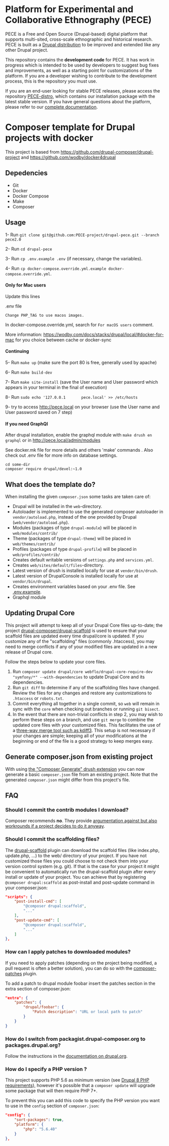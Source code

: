 # Platform for Experimental and Collaborative Ethnography (PECE)

PECE is a Free and Open Source (Drupal-based) digital platform that supports
multi-sited, cross-scale ethnographic and historical research. PECE is built
as a [Drupal distribution](https://www.drupal.org/documentation/build/distributions)
to be improved and extended like any other Drupal project.

This repository contains the **development code** for PECE. It has work in progress which
is intended to be used by developers to suggest bug fixes and improvements,
as well as a starting point for customizations of the platform. If you are a
developer wishing to contribute to the development process, this is the
repository you must use.

If you are an end-user looking for stable PECE releases, please access the repository
[PECE-distro](https://github.com/PECE-project/pece-distro), which contains our
installation package with the latest stable version. If you have general questions about
the platform, please refer to our [complete documentation](http://pece.readthedocs.io/en/latest/).

# Composer template for Drupal projects with docker

This project is based from https://github.com/drupal-composer/drupal-project and https://github.com/wodby/docker4drupal

## Depedencies

- Git
- Docker
- Docker Compose
- Make
- Composer

## Usage

1- Run `git clone git@github.com:PECE-project/drupal-pece.git --branch pece2.0`

2- Run `cd drupal-pece`

3- Run `cp .env.example .env` 
(if necessary, change the variables).

4- Run `cp docker-compose.override.yml.example docker-compose.override.yml`.

#### Only for Mac users

Update this lines

.env file

`Change PHP_TAG to use macos images.`

In docker-compose.override.yml, search for `For macOS users` comment.

More information: https://wodby.com/docs/stacks/drupal/local/#docker-for-mac for you choice between cache or docker-sync

#### Continuing

5- Run `make up` 
(make sure the port 80 is free, generally used by apache)

6- Run `make build-dev`

7- Run `make site-install`
(save the User name and User password which appears in your terminal in the final of execution)

8- Run `sudo echo '127.0.0.1       pece.local' >> /etc/hosts` 

9- try to access http://pece.local on your browser
(use the User name and User password saved on 7 step)


#### If you need GraphQl

After drupal installation, enable the graphql module with 
`make drush en graphql` 
or in http://pece.local/admin/modules

See docker.mk file for more details and others 'make' commands . Also check out .env file for more info on database settings.

```
cd some-dir
composer require drupal/devel:~1.0
```

## What does the template do?

When installing the given `composer.json` some tasks are taken care of:

* Drupal will be installed in the `web`-directory.
* Autoloader is implemented to use the generated composer autoloader in `vendor/autoload.php`,
  instead of the one provided by Drupal (`web/vendor/autoload.php`).
* Modules (packages of type `drupal-module`) will be placed in `web/modules/contrib/`
* Theme (packages of type `drupal-theme`) will be placed in `web/themes/contrib/`
* Profiles (packages of type `drupal-profile`) will be placed in `web/profiles/contrib/`
* Creates default writable versions of `settings.php` and `services.yml`.
* Creates `web/sites/default/files`-directory.
* Latest version of drush is installed locally for use at `vendor/bin/drush`.
* Latest version of DrupalConsole is installed locally for use at `vendor/bin/drupal`.
* Creates environment variables based on your .env file. See [.env.example](.env.example).
* Graphql module

## Updating Drupal Core

This project will attempt to keep all of your Drupal Core files up-to-date; the 
project [drupal-composer/drupal-scaffold](https://github.com/drupal-composer/drupal-scaffold) 
is used to ensure that your scaffold files are updated every time drupal/core is 
updated. If you customize any of the "scaffolding" files (commonly .htaccess), 
you may need to merge conflicts if any of your modified files are updated in a 
new release of Drupal core.

Follow the steps below to update your core files.

1. Run `composer update drupal/core webflo/drupal-core-require-dev "symfony/*" --with-dependencies` to update Drupal Core and its dependencies.
1. Run `git diff` to determine if any of the scaffolding files have changed. 
   Review the files for any changes and restore any customizations to 
  `.htaccess` or `robots.txt`.
1. Commit everything all together in a single commit, so `web` will remain in
   sync with the `core` when checking out branches or running `git bisect`.
1. In the event that there are non-trivial conflicts in step 2, you may wish 
   to perform these steps on a branch, and use `git merge` to combine the 
   updated core files with your customized files. This facilitates the use 
   of a [three-way merge tool such as kdiff3](http://www.gitshah.com/2010/12/how-to-setup-kdiff-as-diff-tool-for-git.html). This setup is not necessary if your changes are simple; 
   keeping all of your modifications at the beginning or end of the file is a 
   good strategy to keep merges easy.

## Generate composer.json from existing project

With using [the "Composer Generate" drush extension](https://www.drupal.org/project/composer_generate)
you can now generate a basic `composer.json` file from an existing project. Note
that the generated `composer.json` might differ from this project's file.


## FAQ

### Should I commit the contrib modules I download?

Composer recommends **no**. They provide [argumentation against but also 
workrounds if a project decides to do it anyway](https://getcomposer.org/doc/faqs/should-i-commit-the-dependencies-in-my-vendor-directory.md).

### Should I commit the scaffolding files?

The [drupal-scaffold](https://github.com/drupal-composer/drupal-scaffold) plugin can download the scaffold files (like
index.php, update.php, …) to the web/ directory of your project. If you have not customized those files you could choose
to not check them into your version control system (e.g. git). If that is the case for your project it might be
convenient to automatically run the drupal-scaffold plugin after every install or update of your project. You can
achieve that by registering `@composer drupal:scaffold` as post-install and post-update command in your composer.json:

```json
"scripts": {
    "post-install-cmd": [
        "@composer drupal:scaffold",
        "..."
    ],
    "post-update-cmd": [
        "@composer drupal:scaffold",
        "..."
    ]
},
```
### How can I apply patches to downloaded modules?

If you need to apply patches (depending on the project being modified, a pull 
request is often a better solution), you can do so with the 
[composer-patches](https://github.com/cweagans/composer-patches) plugin.

To add a patch to drupal module foobar insert the patches section in the extra 
section of composer.json:
```json
"extra": {
    "patches": {
        "drupal/foobar": {
            "Patch description": "URL or local path to patch"
        }
    }
}
```
### How do I switch from packagist.drupal-composer.org to packages.drupal.org?

Follow the instructions in the [documentation on drupal.org](https://www.drupal.org/docs/develop/using-composer/using-packagesdrupalorg).

### How do I specify a PHP version ?

This project supports PHP 5.6 as minimum version (see [Drupal 8 PHP requirements](https://www.drupal.org/docs/8/system-requirements/drupal-8-php-requirements)), however it's possible that a `composer update` will upgrade some package that will then require PHP 7+.

To prevent this you can add this code to specify the PHP version you want to use in the `config` section of `composer.json`:
```json
"config": {
    "sort-packages": true,
    "platform": {
        "php": "5.6.40"
    }
},
```
